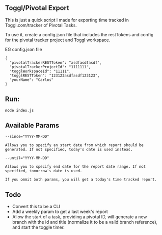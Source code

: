 Toggl/Pivotal Export
--------------------

This is just a quick script I made for exporting time tracked in Toggl.com/tracker of Pivotal Tasks.

To use it, create a config.json file that includes the restTokens and config for the pivotal tracker project and Toggl workspace.

EG config.json file

    {
      "pivotalTrackerRESTToken": "asdfasdfasdf",
      "pivotalTrackerProjectId": "1111111",
      "togglWorkspaceId": "11111",
      "togglRESTToken": "123123asdfasdf123123",
      "yourName": "Carlos"
    }

Run:
----
    node index.js

Available Params
----------------

	--since="YYYY-MM-DD"

	Allows you to specify an start date from which report should be generated. If not specified, today's date is used instead.

	--until="YYYY-MM-DD"

	Allows you to specify end date for the report date range. If not specified, tomorrow's date is used.

    If you ommit both params, you will get a today's time tracked report.


## Todo ##

 - Convert this to be a CLI
 - Add a weekly param to get a last week's report
 - Allow the start of a task, providing a pivotal ID, will generate a new branch with the id and title (normalize it to be a valid branch reference), and start the toggle timer.